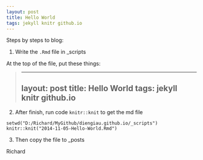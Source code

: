 ```yaml
---
layout: post
title: Hello World
tags: jekyll knitr github.io
---
```


Steps by steps to blog:
1. Write the `.Rmd` file in _scripts

At the top of the file, put these things:
>---
>layout: post
>title: Hello World
>tags: jekyll knitr github.io
>---

2. After finish, run code `knitr::knit` to get the md file

```{r usage, eval=FALSE, echo = FALSE}
setwd("D:/Richard/MyGithub/diengiau.github.io/_scripts")
knitr::knit("2014-11-05-Hello-World.Rmd")
```
3. Then copy the file to _posts

Richard

